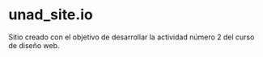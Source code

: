 # unad_site.io
Sitio creado con el objetivo de desarrollar la actividad número 2 del curso de diseño web.

